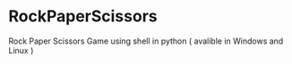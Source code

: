 # RockPaperScissors
Rock Paper Scissors Game using shell in python ( avalible in Windows and Linux )
